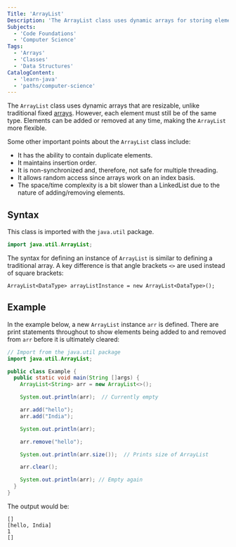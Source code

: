 ```yaml
---
Title: 'ArrayList'
Description: 'The ArrayList class uses dynamic arrays for storing elements. Conceptually, it is like an array but with no size limit.'
Subjects:
  - 'Code Foundations'
  - 'Computer Science'
Tags:
  - 'Arrays'
  - 'Classes'
  - 'Data Structures'
CatalogContent:
  - 'learn-java'
  - 'paths/computer-science'
---
```


The `ArrayList` class uses dynamic arrays that are resizable, unlike traditional fixed [arrays](https://www.codecademy.com/resources/docs/java/arrays). However, each element must still be of the same type. Elements can be added or removed at any time, making the `ArrayList` more flexible.

Some other important points about the `ArrayList` class include:

- It has the ability to contain duplicate elements.
- It maintains insertion order.
- It is non-synchronized and, therefore, not safe for multiple threading.
- It allows random access since arrays work on an index basis.
- The space/time complexity is a bit slower than a LinkedList due to the nature of adding/removing elements.

## Syntax

This class is imported with the `java.util` package.

```java
import java.util.ArrayList;
```

The syntax for defining an instance of `ArrayList` is similar to defining a traditional array. A key difference is that angle brackets `<>` are used instead of square brackets:

```pseudo
ArrayList<DataType> arrayListInstance = new ArrayList<DataType>();
```

## Example

In the example below, a new `ArrayList` instance `arr` is defined. There are print statements throughout to show elements being added to and removed from `arr` before it is ultimately cleared:

```java
// Import from the java.util package
import java.util.ArrayList;

public class Example {
  public static void main(String []args) {
    ArrayList<String> arr = new ArrayList<>();

    System.out.println(arr);  // Currently empty

    arr.add("hello");
    arr.add("India");

    System.out.println(arr);

    arr.remove("hello");

    System.out.println(arr.size());  // Prints size of ArrayList

    arr.clear();

    System.out.println(arr); // Empty again
  }
}
```

The output would be:

```shell
[]
[hello, India]
1
[]
```
